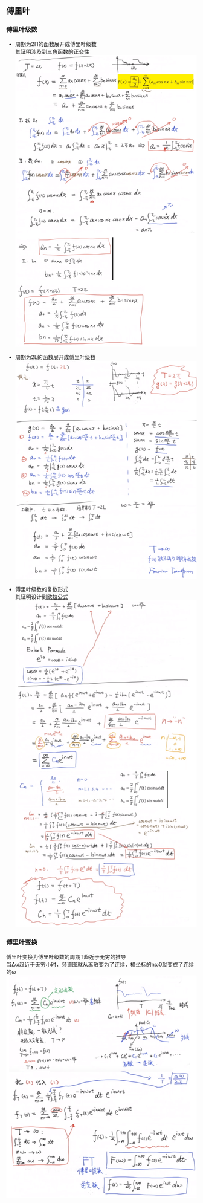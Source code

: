 ## 傅里叶
### 傅里叶级数
* 周期为2Π的函数展开成傅里叶级数  
其证明涉及到[三角函数的正交性](../Trigonometric/README.md)  
![](src/formula_0.PNG)  

* 周期为2L的函数展开成傅里叶级数  
![](src/formula_1.PNG)  

* 傅里叶级数的复数形式  
其证明设计到[欧拉公式](../Euler/README.md)  
![](src/formula_2.PNG)  
### 傅里叶变换
傅里叶变换为傅里叶级数的周期T趋近于无穷的推导  
当Δω趋近于无穷小时，频谱图就从离散变为了连续，横坐标的nω0就变成了连续的ω
![](src/formula_3.PNG)